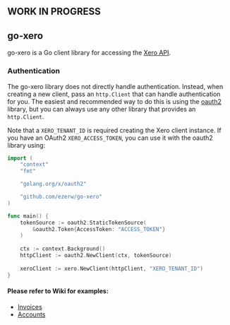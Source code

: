 ## WORK IN PROGRESS

## go-xero

go-xero is a Go client library for accessing the [Xero API](https://developer.xero.com/documentation/oauth2/overview).

### Authentication ###
The go-xero library does not directly handle authentication. 
Instead, when creating a new client, pass an `http.Client` that can handle authentication for you. 
The easiest and recommended way to do this is using the [oauth2](https://github.com/golang/oauth2) library, 
but you can always use any other library that provides an `http.Client`.

Note that a `XERO_TENANT_ID` is required creating the Xero client instance.
If you have an OAuth2 `XERO_ACCESS_TOKEN`, you can use it with the oauth2 library using:

```go
import (
	"context"
	"fmt"

	"golang.org/x/oauth2"

	"github.com/ezerw/go-xero"
)

func main() {
    tokenSource := oauth2.StaticTokenSource(
        &oauth2.Token{AccessToken: "ACCESS_TOKEN"}
    )
    
    ctx := context.Background()
    httpClient := oauth2.NewClient(ctx, tokenSource)
    
    xeroClient := xero.NewClient(httpClient, "XERO_TENANT_ID")
}
````

#### Please refer to Wiki for examples:
- [Invoices](https://github.com/ezerw/go-xero/wiki/Invoices)
- [Accounts](https://github.com/ezerw/go-xero/wiki/Accounts)
